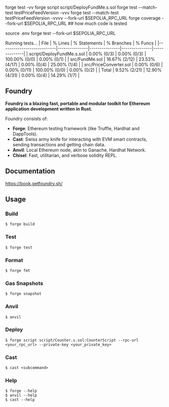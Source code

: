 forge test -vv
forge script script/DeployFundMe.s.sol
forge test --match-test testPriceFeedVersion -vvv
forge test --match-test testPriceFeedVersion -vvvv --fork-url $SEPOLIA_RPC_URL
forge coverage --fork-url $SEPOLIA_RPC_URL ## how much code is tested

source .env
forge test --fork-url $SEPOLIA_RPC_URL

Running tests...
| File                      | % Lines       | % Statements  | % Branches    | % Funcs      |
|---------------------------|---------------|---------------|---------------|--------------|
| script/DeployFundMe.s.sol | 0.00% (0/3)   | 0.00% (0/3)   | 100.00% (0/0) | 0.00% (0/1)  |
| src/FundMe.sol            | 16.67% (2/12) | 23.53% (4/17) | 0.00% (0/4)   | 25.00% (1/4) |
| src/PriceConverter.sol    | 0.00% (0/6)   | 0.00% (0/11)  | 100.00% (0/0) | 0.00% (0/2)  |
| Total                     | 9.52% (2/21)  | 12.90% (4/31) | 0.00% (0/4)   | 14.29% (1/7) |



## Foundry

**Foundry is a blazing fast, portable and modular toolkit for Ethereum application development written in Rust.**

Foundry consists of:

-   **Forge**: Ethereum testing framework (like Truffle, Hardhat and DappTools).
-   **Cast**: Swiss army knife for interacting with EVM smart contracts, sending transactions and getting chain data.
-   **Anvil**: Local Ethereum node, akin to Ganache, Hardhat Network.
-   **Chisel**: Fast, utilitarian, and verbose solidity REPL.

## Documentation

https://book.getfoundry.sh/

## Usage

### Build

```shell
$ forge build
```

### Test

```shell
$ forge test
```

### Format

```shell
$ forge fmt
```

### Gas Snapshots

```shell
$ forge snapshot
```

### Anvil

```shell
$ anvil
```

### Deploy

```shell
$ forge script script/Counter.s.sol:CounterScript --rpc-url <your_rpc_url> --private-key <your_private_key>
```

### Cast

```shell
$ cast <subcommand>
```

### Help

```shell
$ forge --help
$ anvil --help
$ cast --help
```
